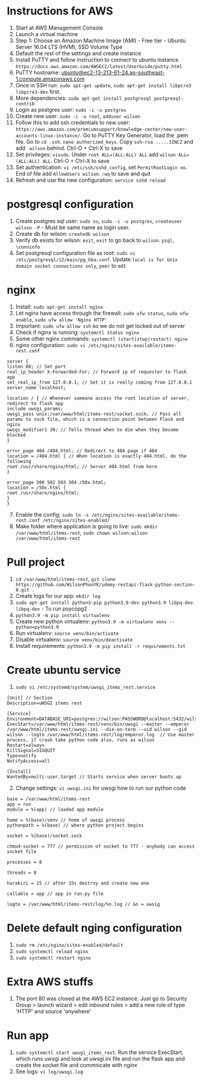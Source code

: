 # Instructions for AWS

1. Start at AWS Management Console
2. Launch a virtual machine
3. Step 1: Choose an Amazon Machine Image (AMI) - Free tier - Ubuntu Server 16.04 LTS (HVM), SSD Volume Type
4. Default the rest of the settings and create instance
5. Install PuTTY and follow instruction to connect to ubuntu instance `https://docs.aws.amazon.com/AWSEC2/latest/UserGuide/putty.html`
6. PuTTY hostname: ubuntu@ec2-13-213-61-24.ap-southeast-1.compute.amazonaws.com
7. Once in SSH run: `sudo apt-get update`, `sudo apt-get install libpcre3 libpcre3-dev` first.
8. More dependencies: `sudo apt-get install postgresql postgresql-contrib`
9. Login as postgres user: `sudo -i -u postgres`
10. Create new user: `sudo -i -u root`, `adduser wilson`
11. Follow this to add ssh credentials to new user: `https://aws.amazon.com/premiumsupport/knowledge-center/new-user-accounts-linux-instance/`. Go to PuTTY Key Generator, load the .pem file. Go to `cd .ssh`. `nano authorized_keys`. Copy `ssh-rsa .....3INCZ` and add ` wilson` behind. Ctrl-O + Ctrl-X to save
11. Set privileges: `visudo`. Under `root ALL=(ALL:ALL) ALL` add `wilson ALL=(ALL:ALL) ALL`. Ctrl-O + Ctrl-X to save
12. Set authentication: `vi /etc/ssh/sshd_config`, set `PermitRootLogin no`. End of file add `AllowUsers wilson`. `:wq` to save and quit
13. Refresh and use the new configuration: `service sshd reload`

# postgresql configuration
1. Create postgres sql user: `sudo su`, `sudo -i -u postgres`, `createuser wilson -P` - Must be same name as login user.
2. Create db for wilson: `createdb wilson`
3. Verify db exists for wilson: `exit`, `exit` to go back to `wilson`. `psql`, `\conninfo`
4. Set postgresql configuration file as root: `sudo vi /etc/postgresql/12/main/pg_hba.conf`. Update `local is for Unix domain socket connections only`, `peer` to `md5`

# nginx
1. Install: `sudo apt-get install nginx`
2. Let nginx have access through the firewall: `sudo ufw status`, `sudo ufw enable`, `sudo ufw allow 'Nginx HTTP'`
3. Important: `sudo ufw allow ssh` so we do not get locked out of server
4. Check if nginx is running: `systemctl status nginx`
5. Some other nginx commands: `systemctl (start|stop|restart) nginx`
6. nginx configuration: `sudo vi /etc/nginx/sites-available/items-rest.conf`
```
server {
listen 80; // Set port
real_ip_header X-Forwarded-For; // Forward ip of requester to flask app
set_real_ip_from 127.0.0.1; // Set it is really coming from 127.0.0.1
server_name localhost;

location / { // Whenever someone access the root location of server, redirect to flask app
include uwsgi_params;
uwsgi_pass unix:/var/www/html/items-rest/socket.sock; // Pass all params to sock file, which is a connection point between Flask and nginx
uwsgi_modifier1 30; // Tells thread when to die when they become blocked
}

error_page 404 /404.html; // Redirect to 404 page if 404
location = /404.html { // When location is exactly 404.html, do the following
root /usr/share/nginx/html; // Server 404.html from here
}

error_page 500 502 503 504 /50x.html;
location = /50x.html {
root /usr/share/nginx/html;
}
}
```
7. Enable the config: `sudo ln -s /etc/nginx/sites-available/items-rest.conf /etc/nginx/sites-enabled/`
8. Make folder where application is going to live: `sudo mkdir /var/www/html/items-rest`, `sudo chown wilson:wilson /var/www/html/items-rest`

# Pull project
1. `cd /var/www/html/items-rest`, `git clone https://github.com/WilsonPhooYK/udemy-restapi-flask-python-section-8.git .`
2. Create logs for our app: `mkdir log`
3. `sudo apt-get install python3-pip python3.9-dev python3.9 libpq-dev`. `libpq-dev` - To run psycopg2
4. `python3.9 -m pip install virtualenv`
5. Create new python virtualenv: `python3.9 -m virtualenv venv --python=python3.9`
6. Run virtualenv: `source venv/bin/activate`
7. Disable virtualenv: `source venv/bin/deactivate`
8. Install requirements: `python3.9 -m pip install -r requirements.txt`

# Create ubuntu service
1. `sudo vi /etc/systemd/system/uwsgi_items_rest.service`
```
[Unit] // Section
Description=uWSGI items rest

[Service]
Environment=DATABASE_URI=postgres://wilson:PASSWORD@localhost:5432/wilson
ExecStart=/var/www/html/items-rest/venv/bin/uwsgi --master --emperor /var/www/html/items-rest/uwsgi.ini --die-on-term --uid wilson --gid wilson --logto /var/www/html/items-rest/log/emperor.log  // Use master process, if crash take python code also, runs as wilson
Restart=always
KillSignal=SIGQUIT
Type=notify
NotifyAccess=all

[Install]
WantedBy=multi-user.target // Starts service when server boots up
```
2. Change settings: `vi uwsgi.ini` for uwsgi how to run our python code
```
base = /var/www/html/items-rest
app = run
module = %(app) // loaded app module

home = %(base)/venv // home of uwsgi process
pythonpath = %(base) // where python project begins

socket = %(base)/socket.sock

chmod-socket = 777 // permission of socket to 777 - anybody can access socket file

processes = 8

threads = 8

harakiri = 15 // after 15s destroy and create new one

callable = app // app in run.py file

logto = /var/www/html/items-rest/log/%n.log // &n = uwsig
```

# Delete default nging configuration
1. `sudo rm /etc/nginx/sites-enabled/default`
2. `sudo systemctl reload nginx`
3. `sudo systemctl restart nginx`

# Extra AWS stuffs
1. The port 80 was closed at the AWS EC2 instance. Just go to Security Group > launch wizard > edit inbound rules > add a new rule of type 'HTTP' and source 'anywhere'

# Run app
1. `sudo systemctl start uwsgi_items_rest`. Run the service ExecStart, which runs uwsgi and look at uwsgi.ini file and run the flask app and create the socket file and commnicate with nginx
2. See logs: `vi log/uwsgi.log`
